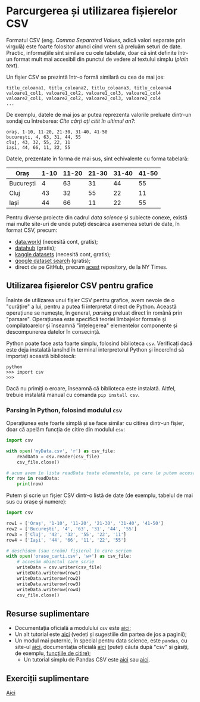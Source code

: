 # Parcurgerea și utilizarea fișierelor CSV

Formatul CSV (eng. *Comma Separated Values*, adică valori separate prin virgulă)
este foarte folositor atunci cînd vrem să preluăm seturi de date. Practic,
informațiile sînt similare cu cele tabelate, doar că sînt definite într-un format
mult mai accesibil din punctul de vedere al textului simplu (*plain text*).

Un fișier CSV se prezintă într-o formă similară cu cea de mai jos:

```csv
titlu_coloana1, titlu_coloana2, titlu_coloana3, titlu_coloana4
valoare1_col1, valoare1_col2, valoare1_col3, valoare1_col4
valoare2_col1, valoare2_col2, valoare2_col3, valoare2_col4
...
```

De exemplu, datele de mai jos ar putea reprezenta valorile preluate
dintr-un sondaj cu întrebarea: *Cîte cărți ați citit în ultimul an?*:
```csv
oraș, 1-10, 11-20, 21-30, 31-40, 41-50
bucurești, 4, 63, 31, 44, 55
cluj, 43, 32, 55, 22, 11
iași, 44, 66, 11, 22, 55
```

Datele, prezentate în forma de mai sus, sînt echivalente cu forma tabelară:

| Oraș | 1-10 | 11-20 | 21-30 | 31-40 | 41-50 |
| ---- | ---- | ----- | ----- | ----- | ----- |
| București | 4 | 63 | 31 | 44 | 55 |
| Cluj | 43 | 32 | 55 | 22 | 11 |
| Iași | 44 | 66 | 11 | 22 | 55 |

Pentru diverse proiecte din cadrul *data science* și subiecte conexe, există mai
multe site-uri de unde puteți descărca asemenea seturi de date, în format CSV, precum:
- [data.world](https://data.world/datasets/free) (necesită cont, gratis);
- [datahub](https://datahub.io/collections) (gratis);
- [kaggle datasets](https://www.kaggle.com/datasets) (necesită cont, gratis);
- [google dataset search](https://datasetsearch.research.google.com/) (gratis);
- direct de pe GitHub, precum [acest](https://github.com/nytimes/covid-19-data) repository, de la NY Times.

## Utilizarea fișierelor CSV pentru grafice
Înainte de utilizarea unui fișier CSV pentru grafice, avem nevoie de o "curățire" a lui,
pentru a putea fi interpretat direct de Python. Această operațiune se numește, în general, *parsing*
preluat direct în română prin "parsare". Operațiunea este specifică teoriei limbajelor formale
și compilatoarelor și înseamnă "înțelegerea" elementelor componente și descompunerea
datelor în consecință.

Python poate face asta foarte simplu, folosind biblioteca `csv`. Verificați
dacă este deja instalată lansînd în terminal interpretorul Python și încercînd
să importați această bibliotecă:

```shell
python
>>> import csv
>>>
```
Dacă nu primiți o eroare, înseamnă că biblioteca este instalată. Altfel, trebuie
instalată manual cu comanda `pip install csv`.

### Parsing în Python, folosind modulul `csv`
Operațiunea este foarte simplă și se face similar cu citirea dintr-un fișier,
doar că apelăm funcția de citire din modulul `csv`:

```python
import csv

with open('myData.csv', 'r') as csv_file:
    readData = csv.reader(csv_file)
    csv_file.close()

# acum avem în lista readData toate elementele, pe care le putem accesa linie cu linie
for row in readData:
    print(row)
```

Putem și scrie un fișier CSV dintr-o listă de date (de exemplu, tabelul de mai sus cu orașe și numere):

```python
import csv

row1 = ['Oraș', '1-10', '11-20', '21-30', '31-40', '41-50']
row2 = ['București', '4', '63', '31', '44', '55']
row3 = ['Cluj', '42', '32', '55', '22', '11']
row4 = ['Iași', '44', '66', '11', '22', '55']

# deschidem (sau creăm) fișierul în care scriem
with open('orase_carti.csv', 'w+') as csv_file:
    # accesăm obiectul care scrie
    writeData = csv.writer(csv_file)
    writeData.writerow(row1)
    writeData.writerow(row2)
    writeData.writerow(row3)
    writeData.writerow(row4)
    csv_file.close()
```

## Resurse suplimentare
- Documentația oficială a modulului `csv` este [aici](https://docs.python.org/3/library/csv.html);
- Un alt tutorial este [aici](https://www.geeksforgeeks.org/working-csv-files-python/) (vedeți și sugestiile din partea de jos a paginii);
- Un modul mai puternic, în special pentru data science, este `pandas`, cu site-ul [aici](https://pandas.pydata.org/), documentația oficială [aici](https://pandas.pydata.org/docs/) (puteți căuta după "csv" și găsiți, de exemplu, [funcțiile de citire](https://pandas.pydata.org/docs/reference/api/pandas.read_csv.html?highlight=csv#pandas.read_csv));
    + Un tutorial simplu de Pandas CSV este [aici](https://www.journaldev.com/29055/python-pandas-module-tutorial) sau [aici](https://realpython.com/python-csv/).
  
## Exerciții suplimentare
[Aici](https://github.com/adimanea/fsa-softmat/blob/main/python/exercitii.md#s%C4%83pt%C4%83m%C3%AEna-6-grafice-discrete-%C8%99i-csv-parsing)